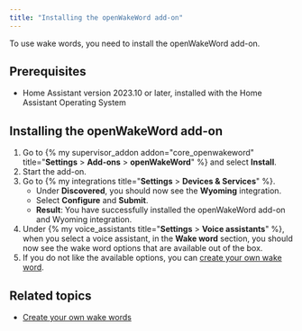 ```yaml
---
title: "Installing the openWakeWord add-on"
---
```


To use wake words, you need to install the openWakeWord add-on.

## Prerequisites

- Home Assistant version 2023.10 or later, installed with the Home Assistant Operating System

## Installing the openWakeWord add-on

1. Go to {% my supervisor_addon addon="core_openwakeword" title="**Settings** > **Add-ons** > **openWakeWord**" %} and select **Install**.
2. Start the add-on.
3. Go to {% my integrations title="**Settings** > **Devices & Services**" %}.
   - Under **Discovered**, you should now see the **Wyoming** integration.
   - Select **Configure** and **Submit**.
   - **Result**: You have successfully installed the openWakeWord add-on and Wyoming integration.
4. Under {% my voice_assistants title="**Settings** > **Voice assistants**" %}, when you select a voice assistant, in the **Wake word** section, you should now see the wake word options that are available out of the box.
5. If you do not like the available options, you can [create your own wake word](/voice_control/create_wake_word/).

## Related topics

- [Create your own wake words](/voice_control/create_wake_word/)
